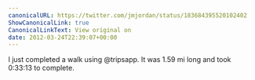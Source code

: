 ```yaml
---
canonicalURL: https://twitter.com/jmjordan/status/183684395520102402
ShowCanonicalLink: true
CanonicalLinkText: View original on
date: 2012-03-24T22:39:07+00:00
---
```

I just completed a walk using @tripsapp. It was 1.59 mi long and took 0:33:13 to complete.